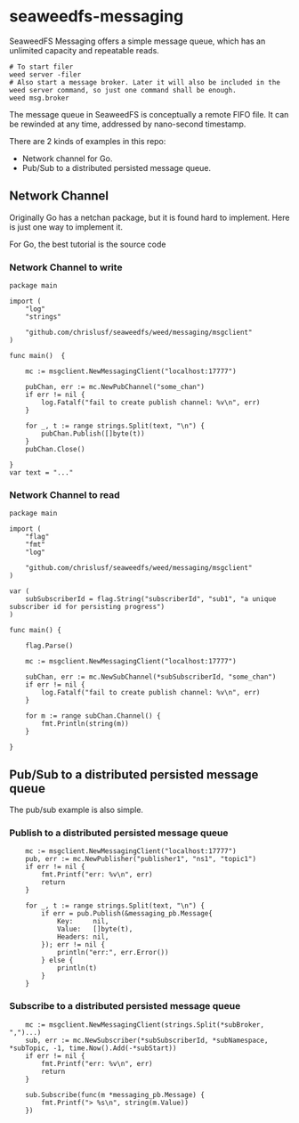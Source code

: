 # seaweedfs-messaging

SeaweedFS Messaging offers a simple message queue, which has an unlimited capacity and repeatable reads.

```
# To start filer
weed server -filer
# Also start a message broker. Later it will also be included in the weed server command, so just one command shall be enough.
weed msg.broker
```

The message queue in SeaweedFS is conceptually a remote FIFO file. It can be rewinded at any time, addressed by nano-second timestamp.

There are 2 kinds of examples in this repo: 
* Network channel for Go.
* Pub/Sub to a distributed persisted message queue.

## Network Channel

Originally Go has a netchan package, but it is found hard to implement. Here is just one way to implement it.

For Go, the best tutorial is the source code

### Network Channel to write
```
package main

import (
	"log"
	"strings"

	"github.com/chrislusf/seaweedfs/weed/messaging/msgclient"
)

func main()  {

	mc := msgclient.NewMessagingClient("localhost:17777")

	pubChan, err := mc.NewPubChannel("some_chan")
	if err != nil {
		log.Fatalf("fail to create publish channel: %v\n", err)
	}

	for _, t := range strings.Split(text, "\n") {
		pubChan.Publish([]byte(t))
	}
	pubChan.Close()

}
var text = "..."

```

### Network Channel to read
```
package main

import (
	"flag"
	"fmt"
	"log"

	"github.com/chrislusf/seaweedfs/weed/messaging/msgclient"
)

var (
	subSubscriberId = flag.String("subscriberId", "sub1", "a unique subscriber id for persisting progress")
)

func main() {

	flag.Parse()

	mc := msgclient.NewMessagingClient("localhost:17777")

	subChan, err := mc.NewSubChannel(*subSubscriberId, "some_chan")
	if err != nil {
		log.Fatalf("fail to create publish channel: %v\n", err)
	}

	for m := range subChan.Channel() {
		fmt.Println(string(m))
	}

}

```


## Pub/Sub to a distributed persisted message queue

The pub/sub example is also simple.
### Publish to a distributed persisted message queue
```
	mc := msgclient.NewMessagingClient("localhost:17777")
	pub, err := mc.NewPublisher("publisher1", "ns1", "topic1")
	if err != nil {
		fmt.Printf("err: %v\n", err)
		return
	}

	for _, t := range strings.Split(text, "\n") {
		if err = pub.Publish(&messaging_pb.Message{
			Key:     nil,
			Value:   []byte(t),
			Headers: nil,
		}); err != nil {
			println("err:", err.Error())
		} else {
			println(t)
		}
	}

```

### Subscribe to a distributed persisted message queue
```
	mc := msgclient.NewMessagingClient(strings.Split(*subBroker, ",")...)
	sub, err := mc.NewSubscriber(*subSubscriberId, *subNamespace, *subTopic, -1, time.Now().Add(-*subStart))
	if err != nil {
		fmt.Printf("err: %v\n", err)
		return
	}

	sub.Subscribe(func(m *messaging_pb.Message) {
		fmt.Printf("> %s\n", string(m.Value))
	})

```
